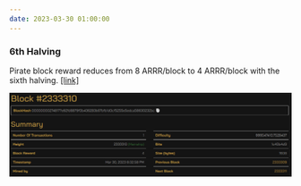 ```yaml
---
date: 2023-03-30 01:00:00
---
```


### 6th Halving

Pirate block reward reduces from 8 ARRR/block to 4 ARRR/block with the sixth halving. [[link]](https://explorer.pirate.black/block/000000002748177e92fd8879f0b436283b67bfb1d0cf5255e5edca58630232bc)

[![6th Halving](assets/img/posts/6th-Halving.png)](assets/img/posts/6th-Halving.png)
